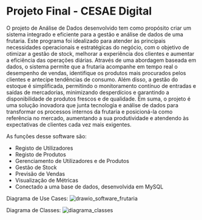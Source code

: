 # Projeto Final - CESAE Digital

O projeto de Análise de Dados desenvolvido tem como propósito criar um sistema 
integrado e eficiente para a gestão e análise de dados de uma frutaria. Este programa foi 
idealizado para atender às principais necessidades operacionais e estratégicas do negócio, 
com o objetivo de otimizar a gestão de stock, melhorar a experiência dos clientes e 
aumentar a eficiência das operações diárias. 
Através de uma abordagem baseada em dados, o sistema permite que a frutaria 
acompanhe em tempo real o desempenho de vendas, identifique os produtos mais 
procurados pelos clientes e antecipe tendências de consumo. Além disso, a gestão do 
estoque é simplificada, permitindo o monitoramento contínuo de entradas e saídas de 
mercadorias, minimizando desperdícios e garantindo a disponibilidade de produtos 
frescos e de qualidade. 
Em suma, o projeto é uma solução inovadora que junta tecnologia e análise de dados para 
transformar os processos internos da frutaria e posicioná-la como referência no mercado, 
aumentando a sua produtividade e atendendo às expectativas de clientes cada vez mais 
exigentes.

As funções desse software são:
- Registo de Utilizadores
- Registo de Produtos
- Gerenciamento de Utilizadores e de Produtos
- Gestão de Stock
- Previsão de Vendas
- Visualização de Métricas
- Conectado a uma base de dados, desenvolvida em MySQL

Diagrama de Use Cases:
![drawio_software_frutaria](https://github.com/user-attachments/assets/78c3615a-8fc9-4777-bc94-91ba39f01602)

Diagrama de Classes:
![diagrama_classes](https://github.com/user-attachments/assets/50b042dd-253a-47f9-91ad-7d050925cf0d)
